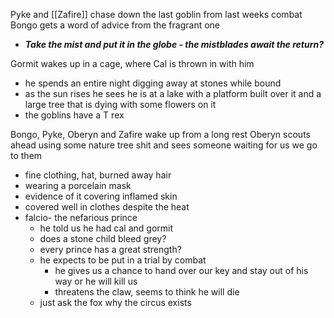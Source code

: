 Pyke and [[Zafire]] chase down the last goblin from last weeks combat
Bongo gets a word of advice from the fragrant one
- ***Take the mist and put it in the globe - the mistblades await the return?***

Gormit wakes up in a cage, where Cal is thrown in with him
- he spends an entire night digging away at stones while bound
- as the sun rises he sees he is at a lake with a platform built over it and a large tree that is dying with some flowers on it 
- the goblins have a T rex

Bongo, Pyke, Oberyn and Zafire wake up from a long rest
Oberyn scouts ahead using some nature tree shit and sees someone waiting for us
we go to them
- fine clothing, hat, burned away hair
- wearing a porcelain mask
- evidence of it covering inflamed skin
- covered well in clothes despite the heat
- falcio- the nefarious prince
	- he told us he had cal and gormit
	- does a stone child bleed grey?
	- every prince has a great strength?
	- he expects to be put in a trial by combat
		- he gives us a chance to hand over our key and stay out of his way or he will kill us
		- threatens the claw, seems to think he will die
	- just ask the fox why the circus exists